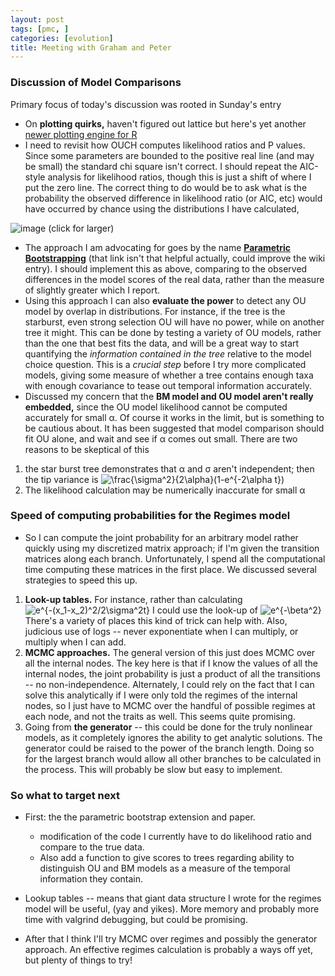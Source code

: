```yaml
---
layout: post
tags: [pmc, ]
categories: [evolution]
title: Meeting with Graham and Peter
---
```







 








### Discussion of Model Comparisons

Primary focus of today's discussion was rooted in Sunday's entry

-   On **plotting quirks,** haven't figured out lattice but here's yet
    another [newer plotting engine for
    R](http://had.co.nz "http://had.co.nz")
-   I need to revisit how OUCH computes likelihood ratios and P values.
    Since some parameters are bounded to the positive real line (and may
    be small) the standard chi square isn't correct. I should repeat the
    AIC-style analysis for likelihood ratios, though this is just a
    shift of where I put the zero line. The correct thing to do would be
    to ask what is the probability the observed difference in likelihood
    ratio (or AIC, etc) would have occurred by chance using the
    distributions I have calculated,

![image](http://openwetware.org/images/thumb/4/43/Aic_panels.png/60px-Aic_panels.png)
(click for larger)

-   The approach I am advocating for goes by the name **[Parametric
    Bootstrapping](http://en.wikipedia.org/wiki/Bootstrapping_(statistics)#Parametric_bootstrap "http://en.wikipedia.org/wiki/Bootstrapping_(statistics)#Parametric_bootstrap")**
    (that link isn't that helpful actually, could improve the wiki
    entry). I should implement this as above, comparing to the observed
    differences in the model scores of the real data, rather than the
    measure of slightly greater which I report.
-   Using this approach I can also **evaluate the power** to detect any
    OU model by overlap in distributions. For instance, if the tree is
    the starburst, even strong selection OU will have no power, while on
    another tree it might. This can be done by testing a variety of OU
    models, rather than the one that best fits the data, and will be a
    great way to start quantifying the *information contained in the
    tree* relative to the model choice question. This is a *crucial
    step* before I try more complicated models, giving some measure of
    whether a tree contains enough taxa with enough covariance to tease
    out temporal information accurately.
-   Discussed my concern that the **BM model and OU model aren't really
    embedded,** since the OU model likelihood cannot be computed
    accurately for small α. Of course it works in the limit, but is
    something to be cautious about. It has been suggested that model
    comparison should fit OU alone, and wait and see if α comes out
    small. There are two reasons to be skeptical of this

1.  the star burst tree demonstrates that α and σ aren't independent;
    then the tip variance is
    ![\\frac{\\sigma\^2}{2\\alpha}(1-e\^{-2\\alpha
    t})](http://openwetware.org/images/math/0/8/e/08e417731492414f9f1c6aaf090ad471.png)
2.  The likelihood calculation may be numerically inaccurate for small α

### Speed of computing probabilities for the Regimes model

-   So I can compute the joint probability for an arbitrary model rather
    quickly using my discretized matrix approach; if I'm given the
    transition matrices along each branch. Unfortunately, I spend all
    the computational time computing these matrices in the first place.
    We discussed several strategies to speed this up.

1.  **Look-up tables.** For instance, rather than calculating
    ![e\^{-(x\_1-x\_2)\^2/2\\sigma\^2t}](http://openwetware.org/images/math/d/a/e/daead000f739dd5aa84fd9f58b511b67.png)
    I could use the look-up of
    ![e\^{-\\beta\^2}](http://openwetware.org/images/math/4/3/7/437ccc3edf32ee596e40ed14de1e3259.png)
    There's a variety of places this kind of trick can help with. Also,
    judicious use of logs -- never exponentiate when I can multiply, or
    multiply when I can add.
2.  **MCMC approaches.** The general version of this just does MCMC over
    all the internal nodes. The key here is that if I know the values of
    all the internal nodes, the joint probability is just a product of
    all the transitions -- no non-independence. Alternately, I could
    rely on the fact that I can solve this analytically if I were only
    told the regimes of the internal nodes, so I just have to MCMC over
    the handful of possible regimes at each node, and not the traits as
    well. This seems quite promising.
3.  Going from **the generator** -- this could be done for the truly
    nonlinear models, as it completely ignores the ability to get
    analytic solutions. The generator could be raised to the power of
    the branch length. Doing so for the largest branch would allow all
    other branches to be calculated in the process. This will probably
    be slow but easy to implement.

### So what to target next

-   First: the the parametric bootstrap extension and paper.
    -   modification of the code I currently have to do likelihood ratio
        and compare to the true data.
    -   Also add a function to give scores to trees regarding ability to
        distinguish OU and BM models as a measure of the temporal
        information they contain.

-   Lookup tables -- means that giant data structure I wrote for the
    regimes model will be useful, (yay and yikes). More memory and
    probably more time with valgrind debugging, but could be promising.
-   After that I think I'll try MCMC over regimes and possibly the
    generator approach. An effective regimes calculation is probably a
    ways off yet, but plenty of things to try!

